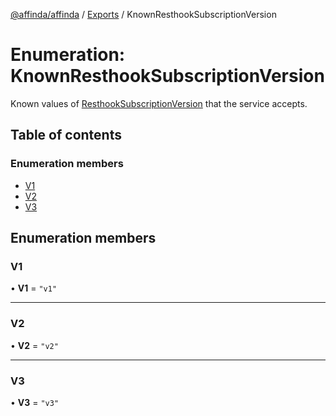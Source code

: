 [@affinda/affinda](../README.md) / [Exports](../modules.md) / KnownResthookSubscriptionVersion

# Enumeration: KnownResthookSubscriptionVersion

Known values of [ResthookSubscriptionVersion](../modules.md#resthooksubscriptionversion) that the service accepts.

## Table of contents

### Enumeration members

- [V1](KnownResthookSubscriptionVersion.md#v1)
- [V2](KnownResthookSubscriptionVersion.md#v2)
- [V3](KnownResthookSubscriptionVersion.md#v3)

## Enumeration members

### V1

• **V1** = `"v1"`

___

### V2

• **V2** = `"v2"`

___

### V3

• **V3** = `"v3"`
